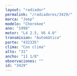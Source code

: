 ```yaml
---
layout: "radiador"
permalink: "/radiadores/3429/"
marca: "Jeep"
modelo: "Cherokee"
ano: "1998"
motor: "L4 2.5, V6 4.0"
transmision: "Automática"
parte: "432335"
clima: "Con clima"
alto: "31"
ancho: "11 1/8"
observaciones: ""
id: "3429"
---
```


